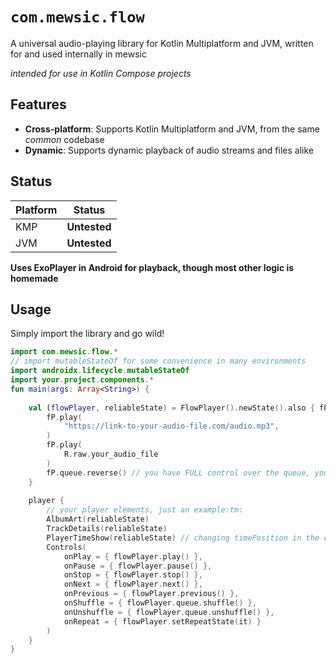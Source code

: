 # `com.mewsic.flow`
A universal audio-playing library for Kotlin Multiplatform and JVM, written for and used internally in mewsic

*intended for use in Kotlin Compose projects*

## Features
- **Cross-platform**: Supports Kotlin Multiplatform and JVM, from the same *common* codebase
- **Dynamic**: Supports dynamic playback of audio streams and files alike

## Status
| **Platform** | **Status** |
| --- | --- |
| KMP | **Untested** |
| JVM | **Untested** |

**Uses ExoPlayer in Android for playback, though most other logic is homemade**

## Usage
Simply import the library and go wild!

```kotlin
import com.mewsic.flow.*
// import mutableStateOf for some convenience in many environments
import androidx.lifecycle.mutableStateOf
import your.project.components.*
fun main(args: Array<String>) {
    
    val (flowPlayer, reliableState) = FlowPlayer().newState().also { fP, _ -> // returns a FlowPlayer and a MutableState for playback control
        fP.play(
            "https://link-to-your-audio-file.com/audio.mp3",
        )
        fP.play(
            R.raw.your_audio_file
        )
        fP.queue.reverse() // you have FULL control over the queue, you even have some convenience methods as shown below
    }
    
    player {
        // your player elements, just an example:tm:
        AlbumArt(reliableState)
        TrackDetails(reliableState)
        PlayerTimeShow(reliableState) // changing timePosition in the code also changes the timePosition in the FlowPlayer
        Controls(
            onPlay = { flowPlayer.play() },
            onPause = { flowPlayer.pause() },
            onStop = { flowPlayer.stop() },
            onNext = { flowPlayer.next() },
            onPrevious = { flowPlayer.previous() },
            onShuffle = { flowPlayer.queue.shuffle() },
            onUnshuffle = { flowPlayer.queue.unshuffle() },
            onRepeat = { flowPlayer.setRepeatState(it) }
        )
    }
}
```
